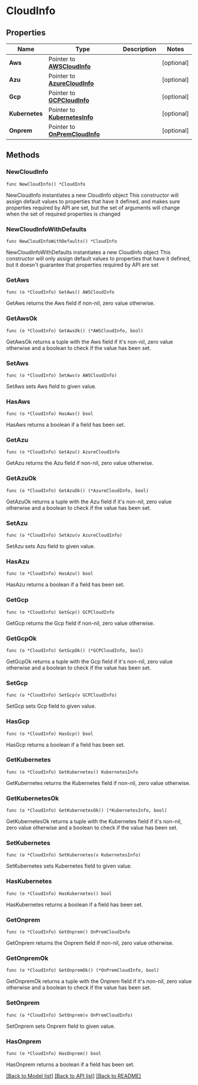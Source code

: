 # CloudInfo

## Properties

Name | Type | Description | Notes
------------ | ------------- | ------------- | -------------
**Aws** | Pointer to [**AWSCloudInfo**](AWSCloudInfo.md) |  | [optional] 
**Azu** | Pointer to [**AzureCloudInfo**](AzureCloudInfo.md) |  | [optional] 
**Gcp** | Pointer to [**GCPCloudInfo**](GCPCloudInfo.md) |  | [optional] 
**Kubernetes** | Pointer to [**KubernetesInfo**](KubernetesInfo.md) |  | [optional] 
**Onprem** | Pointer to [**OnPremCloudInfo**](OnPremCloudInfo.md) |  | [optional] 

## Methods

### NewCloudInfo

`func NewCloudInfo() *CloudInfo`

NewCloudInfo instantiates a new CloudInfo object
This constructor will assign default values to properties that have it defined,
and makes sure properties required by API are set, but the set of arguments
will change when the set of required properties is changed

### NewCloudInfoWithDefaults

`func NewCloudInfoWithDefaults() *CloudInfo`

NewCloudInfoWithDefaults instantiates a new CloudInfo object
This constructor will only assign default values to properties that have it defined,
but it doesn't guarantee that properties required by API are set

### GetAws

`func (o *CloudInfo) GetAws() AWSCloudInfo`

GetAws returns the Aws field if non-nil, zero value otherwise.

### GetAwsOk

`func (o *CloudInfo) GetAwsOk() (*AWSCloudInfo, bool)`

GetAwsOk returns a tuple with the Aws field if it's non-nil, zero value otherwise
and a boolean to check if the value has been set.

### SetAws

`func (o *CloudInfo) SetAws(v AWSCloudInfo)`

SetAws sets Aws field to given value.

### HasAws

`func (o *CloudInfo) HasAws() bool`

HasAws returns a boolean if a field has been set.

### GetAzu

`func (o *CloudInfo) GetAzu() AzureCloudInfo`

GetAzu returns the Azu field if non-nil, zero value otherwise.

### GetAzuOk

`func (o *CloudInfo) GetAzuOk() (*AzureCloudInfo, bool)`

GetAzuOk returns a tuple with the Azu field if it's non-nil, zero value otherwise
and a boolean to check if the value has been set.

### SetAzu

`func (o *CloudInfo) SetAzu(v AzureCloudInfo)`

SetAzu sets Azu field to given value.

### HasAzu

`func (o *CloudInfo) HasAzu() bool`

HasAzu returns a boolean if a field has been set.

### GetGcp

`func (o *CloudInfo) GetGcp() GCPCloudInfo`

GetGcp returns the Gcp field if non-nil, zero value otherwise.

### GetGcpOk

`func (o *CloudInfo) GetGcpOk() (*GCPCloudInfo, bool)`

GetGcpOk returns a tuple with the Gcp field if it's non-nil, zero value otherwise
and a boolean to check if the value has been set.

### SetGcp

`func (o *CloudInfo) SetGcp(v GCPCloudInfo)`

SetGcp sets Gcp field to given value.

### HasGcp

`func (o *CloudInfo) HasGcp() bool`

HasGcp returns a boolean if a field has been set.

### GetKubernetes

`func (o *CloudInfo) GetKubernetes() KubernetesInfo`

GetKubernetes returns the Kubernetes field if non-nil, zero value otherwise.

### GetKubernetesOk

`func (o *CloudInfo) GetKubernetesOk() (*KubernetesInfo, bool)`

GetKubernetesOk returns a tuple with the Kubernetes field if it's non-nil, zero value otherwise
and a boolean to check if the value has been set.

### SetKubernetes

`func (o *CloudInfo) SetKubernetes(v KubernetesInfo)`

SetKubernetes sets Kubernetes field to given value.

### HasKubernetes

`func (o *CloudInfo) HasKubernetes() bool`

HasKubernetes returns a boolean if a field has been set.

### GetOnprem

`func (o *CloudInfo) GetOnprem() OnPremCloudInfo`

GetOnprem returns the Onprem field if non-nil, zero value otherwise.

### GetOnpremOk

`func (o *CloudInfo) GetOnpremOk() (*OnPremCloudInfo, bool)`

GetOnpremOk returns a tuple with the Onprem field if it's non-nil, zero value otherwise
and a boolean to check if the value has been set.

### SetOnprem

`func (o *CloudInfo) SetOnprem(v OnPremCloudInfo)`

SetOnprem sets Onprem field to given value.

### HasOnprem

`func (o *CloudInfo) HasOnprem() bool`

HasOnprem returns a boolean if a field has been set.


[[Back to Model list]](../README.md#documentation-for-models) [[Back to API list]](../README.md#documentation-for-api-endpoints) [[Back to README]](../README.md)


